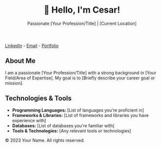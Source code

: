 <header>
        <h1 align="center">👋 Hello, I'm Cesar!</h1>
        <p>Passionate [Your Profession/Title] | [Current Location]</p>
</header>

<p align="center">

<a href="">LinkedIn</a> -
<a href="">Email</a> -
<a href="">Portfolio</a>

</p>

<section id="about-me">
        <h2>About Me</h2>
        <p>I am a passionate [Your Profession/Title] with a strong background in [Your Field/Area of Expertise]. My goal is to [Briefly describe your career goal or mission].</p>
    </section>

<section id="technologies">
        <h2>Technologies & Tools</h2>
        <ul>
            <li><strong>Programming Languages:</strong> [List of languages you're proficient in]</li>
            <li><strong>Frameworks & Libraries:</strong> [List of frameworks and libraries you have experience with]</li>
            <li><strong>Databases:</strong> [List of databases you're familiar with]</li>
            <li><strong>Tools & Technologies:</strong> [Any relevant tools or technologies]</li>
        </ul>
    </section>

<!-- Add other sections such as "Currently Learning," "Projects," "GitHub Stats," "Contact Me," "Professional Experience," and "Find Me Online" using similar structures -->

<footer>
        <p>&copy; 2023 Your Name. All rights reserved.</p>
    </footer>
